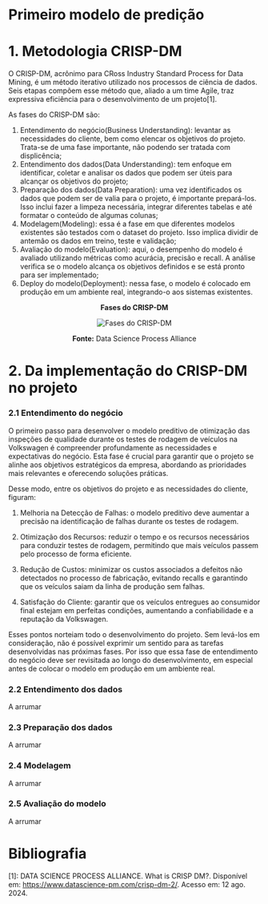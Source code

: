 # Primeiro modelo de predição
# 1. Metodologia CRISP-DM

O CRISP-DM, acrônimo para CRoss Industry Standard Process for Data Mining, é um método iterativo utilizado nos processos de ciência de dados. Seis etapas compõem esse método que, aliado a um time Agile, traz expressiva eficiência para o desenvolvimento de um projeto[1].

As fases do CRISP-DM são:
1. Entendimento do negócio(Business Understanding): levantar as necessidades do cliente, bem como elencar os objetivos do projeto. Trata-se de uma fase importante, não podendo ser tratada com displicência;
2. Entendimento dos dados(Data Understanding): tem enfoque em identificar, coletar e analisar os dados que podem ser úteis para alcançar os objetivos do projeto;
3. Preparação dos dados(Data Preparation): uma vez identificados os dados que podem ser de valia para o projeto, é importante prepará-los. Isso inclui fazer a limpeza necessária, integrar diferentes tabelas e até formatar o conteúdo de algumas colunas;
4. Modelagem(Modeling): essa é a fase em que diferentes modelos existentes são testados com o dataset do projeto. Isso implica dividir de antemão os dados em treino, teste e validação;
5. Avaliação do modelo(Evaluation): aqui, o desempenho do modelo é avaliado utilizando métricas como acurácia, precisão e recall. A análise verifica se o modelo alcança os objetivos definidos e se está pronto para ser implementado;
6. Deploy do modelo(Deployment): nessa fase, o modelo é colocado em produção em um ambiente real, integrando-o aos sistemas existentes.

<div align="center">
  
**Fases do CRISP-DM**

![Fases do CRISP-DM](/img/CRISP-DM.png)

**Fonte:** Data Science Process Alliance

</div>



# 2. Da implementação do CRISP-DM no projeto

### 2.1 Entendimento do negócio
O primeiro passo para desenvolver o modelo preditivo de otimização das inspeções de qualidade durante os testes de rodagem de veículos na Volkswagen é compreender profundamente as necessidades e expectativas do negócio. Esta fase é crucial para garantir que o projeto se alinhe aos objetivos estratégicos da empresa, abordando as prioridades mais relevantes e oferecendo soluções práticas.

Desse modo, entre os objetivos do projeto e as necessidades do cliente, figuram:
1. Melhoria na Detecção de Falhas: o modelo preditivo deve aumentar a precisão na identificação de falhas durante os testes de rodagem.

2. Otimização dos Recursos: reduzir o tempo e os recursos necessários para conduzir testes de rodagem, permitindo que mais veículos passem pelo processo de forma eficiente.

3. Redução de Custos: minimizar os custos associados a defeitos não detectados no processo de fabricação, evitando recalls e garantindo que os veículos saiam da linha de produção sem falhas.

4. Satisfação do Cliente: garantir que os veículos entregues ao consumidor final estejam em perfeitas condições, aumentando a confiabilidade e a reputação da Volkswagen.

Esses pontos norteiam todo o desenvolvimento do projeto. Sem levá-los em consideração, não é possível exprimir um sentido para as tarefas desenvolvidas nas próximas fases. Por isso que essa fase de entendimento do negócio deve ser revisitada ao longo do desenvolvimento, em especial antes de colocar o modelo em produção em um ambiente real.

### 2.2 Entendimento dos dados
A arrumar

### 2.3 Preparação dos dados
A arrumar

### 2.4 Modelagem
A arrumar

### 2.5 Avaliação do modelo
A arrumar

# Bibliografia
[1]: DATA SCIENCE PROCESS ALLIANCE. What is CRISP DM?. Disponível em: https://www.datascience-pm.com/crisp-dm-2/. Acesso em: 12 ago. 2024.
